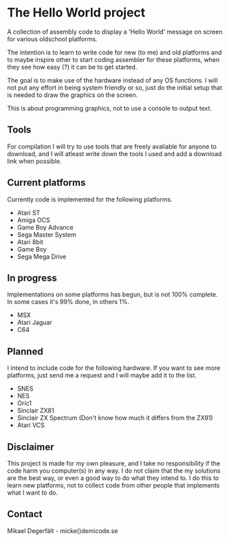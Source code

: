 The Hello World project
=======================

A collection of assembly code to display a 'Hello World' message on screen
for various oldschool platforms.

The intention is to learn to write code for new (to me) and old platforms
and to maybe inspire other to start coding assembler for these platforms,
when they see how easy (?) it can be to get started.

The goal is to make use of the hardware instead of any OS functions. I
will not put any effort in being system friendly or so, just do the initial
setup that is needed to draw the graphics on the screen.

This is about programming graphics, not to use a console to output text.

Tools
-----
For compilation I will try to use tools that are freely avaliable for
anyone to download, and I will atleast write down the tools I used and
add a download link when possible.

Current platforms
-----------------
Currently code is implemented for the following platforms.

 * Atari ST
 * Amiga OCS
 * Game Boy Advance
 * Sega Master System
 * Atari 8bit
 * Game Boy
 * Sega Mega Drive

In progress
----------------
Implementations on some platforms has begun, but is not 100% complete.
In some cases it's 99% done, in others 1%.

 * MSX
 * Atari Jaguar
 * C64

Planned
----------------
I intend to include code for the following hardware. If you want to
see more platforms, just send me a request and I will maybe add it
to the list.

 * SNES
 * NES
 * Oric1
 * Sinclair ZX81
 * Sinclair ZX Spectrum (Don't know how much it differs from the ZX81)
 * Atari VCS

Disclaimer
----------
This project is made for my own pleasure, and I take no responsibility
if the code harm you computer(s) in any way. I do not claim that the my
solutions are the best way, or even a good way to do what they intend to.
I do this to learn new platforms, not to collect code from
other people that implements what I want to do.

Contact
-------
Mikael Degerfält - micke()demicode.se